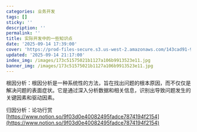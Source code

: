```yaml
---
categories: 业务开发
tags: []
sticky: ''
description: ''
permalink: ''
title: 实际开发中的一些知识点
date: '2025-09-14 17:39:00'
cover: 'https://prod-files-secure.s3.us-west-2.amazonaws.com/143cad91-961b-48b0-82dc-78fbb6eb5abe/83bc1247-7eab-4886-bdcb-1ffb1bb8be2b/%E8%90%A9%E6%A3%AE%E3%81%98%E3%81%82_2199289_cover.jpg?X-Amz-Algorithm=AWS4-HMAC-SHA256&X-Amz-Content-Sha256=UNSIGNED-PAYLOAD&X-Amz-Credential=ASIAZI2LB466QBNXEJ5X%2F20250920%2Fus-west-2%2Fs3%2Faws4_request&X-Amz-Date=20250920T140049Z&X-Amz-Expires=3600&X-Amz-Security-Token=IQoJb3JpZ2luX2VjEHUaCXVzLXdlc3QtMiJHMEUCIBMvnOBBV%2F2%2BvuP1H4QmJgx5hnj5x2y%2B%2FLY8D2tRSbYGAiEA0WJl6pWkWVByZUXuozzMv1RZPDyjI56uK9anOyBPfD0qiAQI7v%2F%2F%2F%2F%2F%2F%2F%2F%2F%2FARAAGgw2Mzc0MjMxODM4MDUiDH8Td6dRtR98x7sZESrcA5GpDgHwlsVwWX8hpbvm6jdYI%2Fj%2Bh81zptzXWAhIksKqjabZ5oWbnkAuHFxlo3tc%2FFVErzRIdZ9MNeaGFQkis8Tf%2BI498JVYdmGsWmLG0gAoqILHdtf82VwkO30j0CRAEfmrub%2FAdqMbLLu0uvSFYl8A51wuzQmpha15GL9wChYaSL%2FbLCjR4AonexkwIPvVszmmMhvkwQObC2kBhQGp2uchoyfQ0Ph3dd1QJc52F65DX9NEKWUstxlWX56TdX2ph1nwtbuZdNTBlV8sM3dJBf7I8TiXMStkgGy18U0wvw%2FvAZqXuiaEeOyuqJMq%2F7Bqyw0fAuJKiiuNNFl4ym9WFWybamuxu%2BD57efkMp%2F0blN5bxqG8K3C6FD5UgK5XxoGZxkEkdYtj%2BANDaFQC5415SenWjOgiK8ASLUuIRQj3JSl7Zb3%2FcSomk4JuG9N2mCq8r5dqiN9Dqlfcl%2BSvHZzljq%2BtdfJ0%2BIzlJxrhACwoZIrK4R3jOgRDqsI3RZ3TNBHzEB%2F%2BHgBupCuDP7B1v1770LLUMCnwAXyprMge7lbr8aKaQQtnfFrYyViYqHk6XnB6XKahMS9bTAx10PkYKe20fggjqjJhiP66gdBR00alDPqcDyZ3ex8U9VHB0ZSMJ%2FMusYGOqUBFuRy%2Fn%2FBvsnxxi2xPFPuVe3jlSP4APXQ66v8L6wyjHRQ89Osz3T5VU7iv6iZGcE7xbXijoA3SIFzv5y8and8p376bHzhG9ML84%2B27wncG4n2cugVcLRk62A4EpoadFT63UjEmvO41Xh6IyaczbLdymCln3fq8zlC7%2Fb2eVijEbs131OHd4OQm3%2BuD2Heqqm3RyveTMl%2BVCumIQ08EomxxeYAMFSE&X-Amz-Signature=afe018cb8ec95dee4273086aae174e20832f78f938a5b17de2acde29b40bb8a3&X-Amz-SignedHeaders=host&x-amz-checksum-mode=ENABLED&x-id=GetObject'
updated: '2025-09-14 21:17:00'
index_img: /images/173c51575021b1127a106b9913523e11.jpg
banner_img: /images/173c51575021b1127a106b9913523e11.jpg
---
```


根因分析：根因分析是一种系统性的方法，旨在找出问题的根本原因，而不仅仅是解决问题的表面症状。它是通过深入分析数据和相关信息，识别出导致问题发生的关键因素和驱动因素。


归因分析：论功行赏[https://www.notion.so/9f03d0e40082495fadce7874194f2154](https://www.notion.so/9f03d0e40082495fadce7874194f2154)

